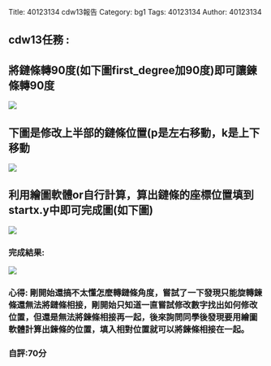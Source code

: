 Title: 40123134 cdw13報告 
Category: bg1
Tags: 40123134 
Author: 40123134 

<h2>cdw13任務 :  </h2>
<!-- PELICAN_END_SUMMARY -->
<h2>將鏈條轉90度(如下圖first_degree加90度)即可讓鍊條轉90度</h2>
<img src="http://imgur.com/Hl2VrYo.png">
<h2>下圖是修改上半部的鏈條位置(p是左右移動，k是上下移動</h2>
<img src="http://imgur.com/QwulPOc.png">
<h2>利用繪圖軟體or自行計算，算出鏈條的座標位置填到startx.y中即可完成圖(如下圖)</h2>
<img src="http://imgur.com/yyufxFt.png">
<h3>完成結果:</h3>
<img src="http://i.imgur.com/ckI18Hc.png ">
<h3>心得: 剛開始還搞不太懂怎麼轉鏈條角度，嘗試了一下發現只能旋轉鍊條還無法將鏈條相接，剛開始只知道一直嘗試修改數字找出如何修改位置，但還是無法將鍊條相接再一起，後來詢問同學後發現要用繪圖軟體計算出鍊條的位置，填入相對位置就可以將鍊條相接在一起。</h3>

<h3>自評:70分</h3>


